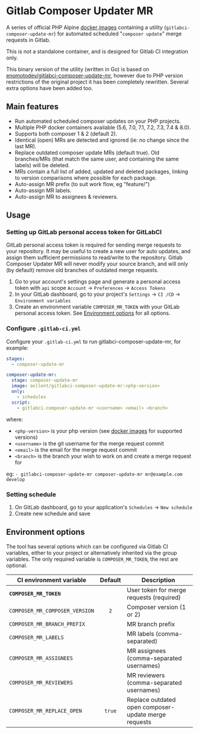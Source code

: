 # Gitlab Composer Updater MR

A series of official PHP Alpine [docker images](https://hub.docker.com/r/axllent/gitlabci-composer-update-mr) containing a utility (`gitlabci-composer-update-mr`) for automated scheduled "`composer update`" merge requests in Gitlab.

This is not a standalone container, and is designed for Gitlab CI integration only.

This binary version of the utility (written in Go) is based on [enomotodev/gitlabci-composer-update-mr](https://github.com/enomotodev/gitlabci-composer-update-mr), however due to PHP version restrictions of the original project it has been completely rewritten. Several extra options have been added too.

## Main features

- Run automated scheduled composer updates on your PHP projects.
- Multiple PHP docker containers available (5.6, 7.0, 7.1, 7.2, 7.3, 7.4 & 8.0).
- Supports both composer 1 & 2 (default 2).
- Identical (open) MRs are detected and ignored (ie: no change since the last MR).
- Replace outdated composer update MRs (default true). Old branches/MRs (that match the same user, and containing the same labels) will be deleted.
- MRs contain a full list of added, updated and deleted packages, linking to version comparisons where possible for each package.
- Auto-assign MR prefix (to suit work flow, eg "feature/")
- Auto-assign MR labels.
- Auto-assign MR to assignees & reviewers.


## Usage

### Setting up GitLab personal access token for GitLabCI

GitLab personal access token is required for sending merge requests to your repository. It may be useful to create a new user for auto updates, and assign them sufficient permissions to read/write to the repository. Gitlab Composer Updater MR will never modify your source branch, and will only (by default) remove old branches of outdated merge requests.

1. Go to your account's settings page and generate a personal access token with `api` scope `Account` -> `Preferences` -> `Access Tokens`
2. In your GitLab dashboard, go to your project's `Settings` -> `CI /CD` -> `Environment variables`
3. Create an environment variable `COMPOSER_MR_TOKEN` with your GitLab personal access token. See [Environment options](#Environment-options) for all options.


### Configure `.gitlab-ci.yml`

Configure your `.gitlab-ci.yml` to run gitlabci-composer-update-mr, for example:

```yaml
stages:
  - composer-update-mr

composer-update-mr:
  stage: composer-update-mr
  image: axllent/gitlabci-composer-update-mr:<php-version>
  only:
    - schedules
  script:
    - gitlabci-composer-update-mr <username> <email> <branch>
```
where:
- `<php-version>` is your php version (see [docker images](https://hub.docker.com/r/axllent/gitlabci-composer-update-mr/tags) for supported versions)
- `<username>` is the git username for the merge request commit
- `<email>` is the email for the merge request commit
- `<branch>` is the branch your wish to work on and create a merge request for

eg: `- gitlabci-composer-update-mr composer-update-mr mr@example.com develop`


### Setting schedule

1. On GitLab dashboard, go to your application's `Schedules` -> `New schedule`
2. Create new schedule and save


## Environment options

The tool has several options which can be configured via Gitlab CI variables, either to your project or alternatively inherited via the group variables. The only required variable is `COMPOSER_MR_TOKEN`, the rest are optional.

|CI environment variable|Default|Description|
--- | :---: | ---
|**`COMPOSER_MR_TOKEN`**       |      |User token for merge requests (required)            |
|`COMPOSER_MR_COMPOSER_VERSION`|`2`   |Composer version (1 or 2)                           |
|`COMPOSER_MR_BRANCH_PREFIX`   |      |MR branch prefix                                    |
|`COMPOSER_MR_LABELS`          |      |MR labels (comma-separated)                         |
|`COMPOSER_MR_ASSIGNEES`       |      |MR assignees (comma-separated usernames)            |
|`COMPOSER_MR_REVIEWERS`       |      |MR reviewers (comma-separated usernames)            |
|`COMPOSER_MR_REPLACE_OPEN`    |`true`|Replace outdated open composer-update merge requests|
